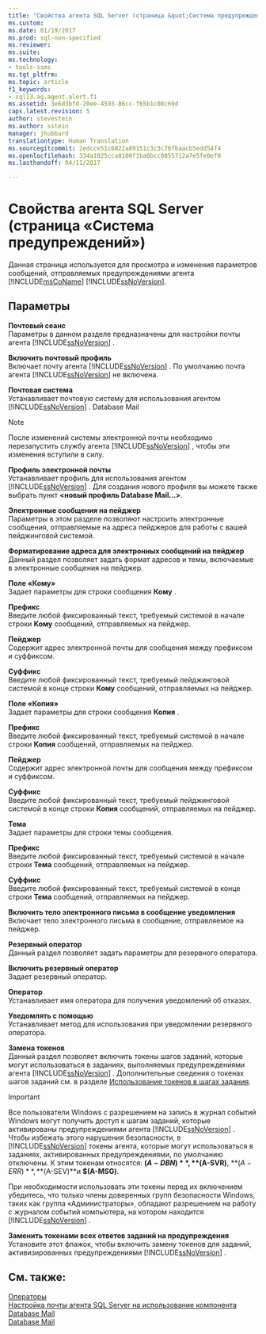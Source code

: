```yaml
---
title: "Свойства агента SQL Server (страница &quot;Система предупреждений&quot;) | Документация Майкрософт"
ms.custom: 
ms.date: 01/19/2017
ms.prod: sql-non-specified
ms.reviewer: 
ms.suite: 
ms.technology:
- tools-ssms
ms.tgt_pltfrm: 
ms.topic: article
f1_keywords:
- sql13.ag.agent.alert.f1
ms.assetid: 3e6d3bfd-20ee-4593-86cc-f65b1c08c69d
caps.latest.revision: 5
author: stevestein
ms.author: sstein
manager: jhubbard
translationtype: Human Translation
ms.sourcegitcommit: 2edcce51c6822a89151c3c3c76fbaacb5edd54f4
ms.openlocfilehash: 334a1025cca8100f1ba6bcc0855712a7e5fe0ef0
ms.lasthandoff: 04/11/2017

---
```

# <a name="sql-server-agent-properties-alert-system-page"></a>Свойства агента SQL Server (страница «Система предупреждений»)
Данная страница используется для просмотра и изменения параметров сообщений, отправляемых предупреждениями агента [!INCLUDE[msCoName](../../includes/msconame_md.md)] [!INCLUDE[ssNoVersion](../../includes/ssnoversion_md.md)].  
  
## <a name="options"></a>Параметры  
**Почтовый сеанс**  
Параметры в данном разделе предназначены для настройки почты агента [!INCLUDE[ssNoVersion](../../includes/ssnoversion_md.md)] .  
  
**Включить почтовый профиль**  
Включает почту агента [!INCLUDE[ssNoVersion](../../includes/ssnoversion_md.md)] . По умолчанию почта агента [!INCLUDE[ssNoVersion](../../includes/ssnoversion_md.md)] не включена.  
  
**Почтовая система**  
Устанавливает почтовую систему для использования агентом [!INCLUDE[ssNoVersion](../../includes/ssnoversion_md.md)] . Database Mail  
  
> [!NOTE]  
> После изменений системы электронной почты необходимо перезапустить службу агента [!INCLUDE[ssNoVersion](../../includes/ssnoversion_md.md)] , чтобы эти изменения вступили в силу.  
  
**Профиль электронной почты**  
Устанавливает профиль для использования агентом [!INCLUDE[ssNoVersion](../../includes/ssnoversion_md.md)] . Для создания нового профиля вы можете также выбрать пункт **\<новый профиль Database Mail...>**.  
  
**Электронные сообщения на пейджер**  
Параметры в этом разделе позволяют настроить электронные сообщения, отправляемые на адреса пейджеров для работы с вашей пейджинговой системой.  
  
**Форматирование адреса для электронных сообщений на пейджер**  
Данный раздел позволяет задать формат адресов и темы, включаемые в электронные сообщения на пейджер.  
  
**Поле «Кому»**  
Задает параметры для строки сообщения **Кому** .  
  
**Префикс**  
Введите любой фиксированный текст, требуемый системой в начале строки **Кому** сообщений, отправляемых на пейджер.  
  
**Пейджер**  
Содержит адрес электронной почты для сообщения между префиксом и суффиксом.  
  
**Суффикс**  
Введите любой фиксированный текст, требуемый пейджинговой системой в конце строки **Кому** сообщений, отправляемых на пейджер.  
  
**Поле «Копия»**  
Задает параметры для строки сообщения **Копия** .  
  
**Префикс**  
Введите любой фиксированный текст, требуемый системой в начале строки **Копия** сообщений, отправляемых на пейджер.  
  
**Пейджер**  
Содержит адрес электронной почты для сообщения между префиксом и суффиксом.  
  
**Суффикс**  
Введите любой фиксированный текст, требуемый пейджинговой системой в конце строки **Копия** сообщений, отправляемых на пейджер.  
  
**Тема**  
Задает параметры для строки темы сообщения.  
  
**Префикс**  
Введите любой фиксированный текст, требуемый системой в начале строки **Тема** сообщений, отправляемых на пейджер.  
  
**Суффикс**  
Введите любой фиксированный текст, требуемый системой в конце строки **Тема** сообщений, отправляемых на пейджер.  
  
**Включить тело электронного письма в сообщение уведомления**  
Включает тело электронного письма в сообщение, отправляемое на пейджер.  
  
**Резервный оператор**  
Данный раздел позволяет задать параметры для резервного оператора.  
  
**Включить резервный оператор**  
Задает резервный оператор.  
  
**Оператор**  
Устанавливает имя оператора для получения уведомлений об отказах.  
  
**Уведомлять с помощью**  
Устанавливает метод для использования при уведомлении резервного оператора.  
  
**Замена токенов**  
Данный раздел позволяет включить токены шагов заданий, которые могут использоваться в заданиях, выполняемых предупреждениями агента [!INCLUDE[ssNoVersion](../../includes/ssnoversion_md.md)] . Дополнительные сведения о токенах шагов заданий см. в разделе [Использование токенов в шагах задания](../../ssms/agent/use-tokens-in-job-steps.md).  
  
> [!IMPORTANT]  
> Все пользователи Windows с разрешением на запись в журнал событий Windows могут получить доступ к шагам заданий, которые активированы предупреждениями агента [!INCLUDE[ssNoVersion](../../includes/ssnoversion_md.md)] . Чтобы избежать этого нарушения безопасности, в [!INCLUDE[ssNoVersion](../../includes/ssnoversion_md.md)] токены агента, которые могут использоваться в заданиях, активированных предупреждениями, по умолчанию отключены. К этим токенам относятся: **$(A-DBN)**, **$(A-SVR)**, **$(A-ERR)**, **$(A-SEV)**и **$(A-MSG)**.  
>   
> При необходимости использовать эти токены перед их включением убедитесь, что только члены доверенных групп безопасности Windows, таких как группа «Администраторы», обладают разрешением на работу с журналом событий компьютера, на котором находится [!INCLUDE[ssNoVersion](../../includes/ssnoversion_md.md)] .  
  
**Заменить токенами всех ответов заданий на предупреждения**  
Установите этот флажок, чтобы включить замену токенов для заданий, активизированных предупреждениями [!INCLUDE[ssNoVersion](../../includes/ssnoversion_md.md)] .  
  
## <a name="see-also"></a>См. также:  
[Операторы](../../ssms/agent/operators.md)  
[Настройка почты агента SQL Server на использование компонента Database Mail](http://msdn.microsoft.com/en-us/4b8b61bd-4bd1-43cd-b6e5-c6ed2e101dce)  
[Database Mail](http://msdn.microsoft.com/en-us/9e4563dd-4799-4b32-a78a-048ea44a44c1)  
  

